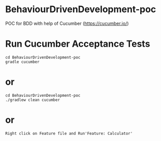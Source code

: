 # BehaviourDrivenDevelopment-poc
POC for BDD with help of Cucumber (https://cucumber.io/)

# Run Cucumber Acceptance Tests
```
cd BehaviourDrivenDevelopment-poc
gradle cucumber
```
# or 
```
cd BehaviourDrivenDevelopment-poc
./gradlew clean cucumber
```
# or 
```
Right click on Feature file and Run'Feature: Calculator'
```
